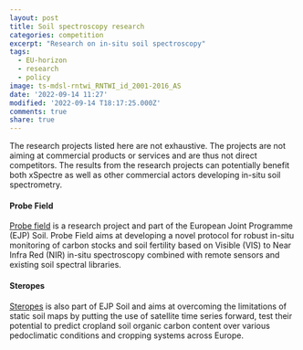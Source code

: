 ```yaml
---
layout: post
title: Soil spectroscopy research
categories: competition
excerpt: "Research on in-situ soil spectroscopy"
tags:
  - EU-horizon
  - research
  - policy
image: ts-mdsl-rntwi_RNTWI_id_2001-2016_AS
date: '2022-09-14 11:27'
modified: '2022-09-14 T18:17:25.000Z'
comments: true
share: true
---
```


The research projects listed here are not exhaustive. The projects are not aiming at commercial products or services and are thus not direct competitors. The results from the research projects can potentially benefit both xSpectre as well as other commercial actors developing in-situ soil spectrometry.

#### Probe Field

[Probe field](https://ejpsoil.eu/soil-research/probefield) is a research project and part of the European Joint Programme (EJP) Soil. Probe Field aims at developing a novel protocol for robust in-situ monitoring of carbon stocks and soil fertility based on Visible (VIS) to Near Infra Red (NIR) in-situ spectroscopy combined with remote sensors and existing soil spectral libraries.

#### Steropes

[Steropes](https://ejpsoil.eu/soil-research/steropes) is also part of EJP Soil and aims at overcoming the limitations of static soil maps by putting the use of satellite time series forward, test their potential to predict cropland soil organic carbon content over various pedoclimatic conditions and cropping systems across Europe.
